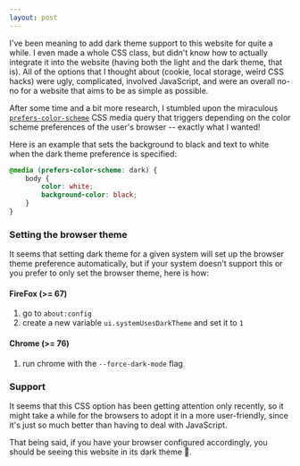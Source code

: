 ```yaml
---
layout: post
---
```


I've been meaning to add dark theme support to this website for quite a while. I even made a whole CSS class, but didn't know how to actually integrate it into the website (having both the light and the dark theme, that is). All of the options that I thought about (cookie, local storage, weird CSS hacks) were ugly, complicated, involved JavaScript, and were an overall no-no for a website that aims to be as simple as possible.

After some time and a bit more research, I stumbled upon the miraculous [`prefers-color-scheme`](https://developer.mozilla.org/en-US/docs/Web/CSS/@media/prefers-color-scheme#Result) CSS media query that triggers depending on the color scheme preferences of the user's browser -- exactly what I wanted!

Here is an example that sets the background to black and text to white when the dark theme preference is specified:

```scss
@media (prefers-color-scheme: dark) {
	body {
		color: white;
		background-color: black;
	}
}
```

### Setting the browser theme
It seems that setting dark theme for a given system will set up the browser theme preference automatically, but if your system doesn't support this or you prefer to only set the browser theme, here is how:

#### FireFox (>= 67)
1. go to `about:config`
2. create a new variable `ui.systemUsesDarkTheme` and set it to `1`

#### Chrome (>= 76)
1. run chrome with the `--force-dark-mode` flag

### Support
It seems that this CSS option has been getting attention only recently, so it might take a while for the browsers to adopt it in a more user-friendly, since it's just so much better than having to deal with JavaScript.

That being said, if you have your browser configured accordingly, you should be seeing this website in its dark theme 🌙.
